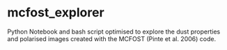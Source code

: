 # mcfost_explorer
Python Notebook and bash script optimised to explore the dust properties and polarised images
created with the MCFOST (Pinte et al. 2006) code.
